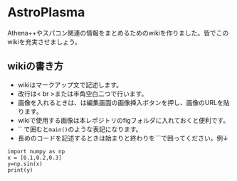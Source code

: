 # AstroPlasma
Athena++やスパコン関連の情報をまとめるためのwikiを作りました。皆でこのwikiを充実させましょう。  

## wikiの書き方
* wikiはマークアップ文で記述します。
* 改行は&lt; br &gt;または半角空白二つで行います。
* 画像を入れるときは、は編集画面の画像挿入ボタンを押し、画像のURLを貼ります。
* wikiで使用する画像は本レポジトリのfigフォルダに入れておくと便利です。
* `` で囲むと`main()`のような表記になります。
* 長めのコードを記述するときは始まりと終わりを```で囲ってください。例↓
```
import numpy as np
x = [0.1,0.2,0.3]
y=np.sin(x)
print(y)
```
